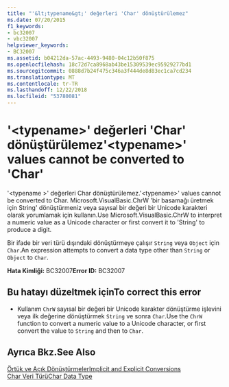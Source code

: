 ```yaml
---
title: "'&lt;typename&gt;' değerleri 'Char' dönüştürülemez"
ms.date: 07/20/2015
f1_keywords:
- bc32007
- vbc32007
helpviewer_keywords:
- BC32007
ms.assetid: b04212da-57ac-4493-9480-04c12b50f875
ms.openlocfilehash: 18c72d7ca8968ab43be15309539ec95929277bd1
ms.sourcegitcommit: 0888d7b24f475c346a3f444de8d83ec1ca7cd234
ms.translationtype: MT
ms.contentlocale: tr-TR
ms.lasthandoff: 12/22/2018
ms.locfileid: "53780081"
---
```

# <a name="lttypenamegt-values-cannot-be-converted-to-char"></a><span data-ttu-id="3236b-102">'&lt;typename&gt;' değerleri 'Char' dönüştürülemez</span><span class="sxs-lookup"><span data-stu-id="3236b-102">'&lt;typename&gt;' values cannot be converted to 'Char'</span></span>
<span data-ttu-id="3236b-103">'\<typename >' değerleri Char dönüştürülemez.</span><span class="sxs-lookup"><span data-stu-id="3236b-103">'\<typename>' values cannot be converted to Char.</span></span> <span data-ttu-id="3236b-104">Microsoft.VisualBasic.ChrW 'bir basamağı üretmek için String' dönüştürmeniz veya sayısal bir değeri bir Unicode karakteri olarak yorumlamak için kullanın.</span><span class="sxs-lookup"><span data-stu-id="3236b-104">Use Microsoft.VisualBasic.ChrW to interpret a numeric value as a Unicode character or first convert it to 'String' to produce a digit.</span></span>  
  
 <span data-ttu-id="3236b-105">Bir ifade bir veri türü dışındaki dönüştürmeye çalışır `String` veya `Object` için `Char`.</span><span class="sxs-lookup"><span data-stu-id="3236b-105">An expression attempts to convert a data type other than `String` or `Object` to `Char`.</span></span>  
  
 <span data-ttu-id="3236b-106">**Hata Kimliği:** BC32007</span><span class="sxs-lookup"><span data-stu-id="3236b-106">**Error ID:** BC32007</span></span>  
  
## <a name="to-correct-this-error"></a><span data-ttu-id="3236b-107">Bu hatayı düzeltmek için</span><span class="sxs-lookup"><span data-stu-id="3236b-107">To correct this error</span></span>  
  
-   <span data-ttu-id="3236b-108">Kullanım `ChrW` sayısal bir değeri bir Unicode karakter dönüştürme işlevini veya ilk değerine dönüştürmek `String` ve sonra `Char`.</span><span class="sxs-lookup"><span data-stu-id="3236b-108">Use the `ChrW` function to convert a numeric value to a Unicode character, or first convert the value to `String` and then to `Char`.</span></span>  
  
## <a name="see-also"></a><span data-ttu-id="3236b-109">Ayrıca Bkz.</span><span class="sxs-lookup"><span data-stu-id="3236b-109">See Also</span></span>  
   
 [<span data-ttu-id="3236b-110">Örtük ve Açık Dönüştürmeler</span><span class="sxs-lookup"><span data-stu-id="3236b-110">Implicit and Explicit Conversions</span></span>](../../visual-basic/programming-guide/language-features/data-types/implicit-and-explicit-conversions.md)  
 [<span data-ttu-id="3236b-111">Char Veri Türü</span><span class="sxs-lookup"><span data-stu-id="3236b-111">Char Data Type</span></span>](../../visual-basic/language-reference/data-types/char-data-type.md)
